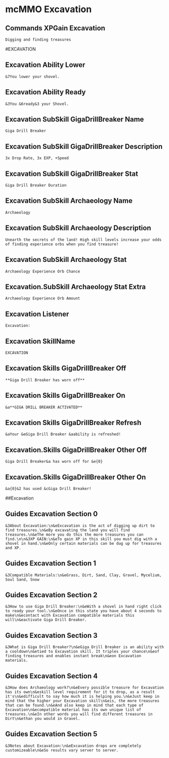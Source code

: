 # mcMMO Excavation

## Commands XPGain Excavation
`Digging and finding treasures`


#EXCAVATION
## Excavation Ability Lower
`&7You lower your shovel.`
## Excavation Ability Ready
`&3You &6ready&3 your Shovel.`
## Excavation SubSkill GigaDrillBreaker Name
`Giga Drill Breaker`
## Excavation SubSkill GigaDrillBreaker Description
`3x Drop Rate, 3x EXP, +Speed`
## Excavation SubSkill GigaDrillBreaker Stat
`Giga Drill Breaker Duration`
## Excavation SubSkill Archaeology Name
`Archaeology`
## Excavation SubSkill Archaeology Description
`Unearth the secrets of the land! High skill levels increase your odds of finding experience orbs when you find treasure!`
## Excavation SubSkill Archaeology Stat
`Archaeology Experience Orb Chance`
## Excavation.SubSkill Archaeology Stat Extra
`Archaeology Experience Orb Amount`
## Excavation Listener
`Excavation:`
## Excavation SkillName
`EXCAVATION`
## Excavation Skills GigaDrillBreaker Off
`**Giga Drill Breaker has worn off**`
## Excavation Skills GigaDrillBreaker On
`&a**GIGA DRILL BREAKER ACTIVATED**`
## Excavation Skills GigaDrillBreaker Refresh
`&aYour &eGiga Drill Breaker &aability is refreshed!`
## Excavation.Skills GigaDrillBreaker Other Off
`Giga Drill Breaker&a has worn off for &e{0}`
## Excavation.Skills GigaDrillBreaker Other On
`&a{0}&2 has used &cGiga Drill Breaker!`


##Excavation
## Guides Excavation Section 0
`&3About Excavation:\n&eExcavation is the act of digging up dirt to find treasures.\n&eBy excavating the land you will find treasures.\n&eThe more you do this the more treasures you can find.\n\n&3XP GAIN:\n&eTo gain XP in this skill you must dig with a shovel in hand.\n&eOnly certain materials can be dug up for treasures and XP.`
## Guides Excavation Section 1
`&3Compatible Materials:\n&eGrass, Dirt, Sand, Clay, Gravel, Mycelium, Soul Sand, Snow`
## Guides Excavation Section 2
`&3How to use Giga Drill Breaker:\n&eWith a shovel in hand right click to ready your tool.\n&eOnce in this state you have about 4 seconds to make\n&econtact with Excavation compatible materials this will\n&eactivate Giga Drill Breaker.`
## Guides Excavation Section 3
`&3What is Giga Drill Breaker?\n&eGiga Drill Breaker is an ability with a cooldown\n&etied to Excavation skill. It triples your chance\n&eof finding treasures and enables instant break\n&eon Excavation materials.`
## Guides Excavation Section 4
`&3How does Archaeology work?\n&eEvery possible treasure for Excavation has its own\n&eskill level requirement for it to drop, as a result it's\n&edifficult to say how much it is helping you.\n&eJust keep in mind that the higher your Excavation skill\n&eis, the more treasures that can be found.\n&eAnd also keep in mind that each type of Excavation\n&ecompatible material has its own unique list of treasures.\n&eIn other words you will find different treasures in Dirt\n&ethan you would in Gravel.`
## Guides Excavation Section 5
`&3Notes about Excavation:\n&eExcavation drops are completely customizeable\n&eSo results vary server to server.`

